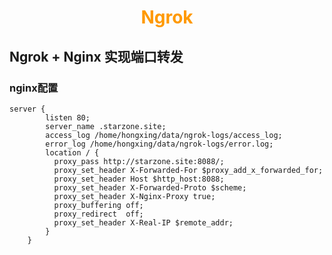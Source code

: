 # <div style="text-align:center;color:#FF9900">Ngrok</div>

## Ngrok + Nginx 实现端口转发

### nginx配置

```nginx
server {
        listen 80;
        server_name .starzone.site;
        access_log /home/hongxing/data/ngrok-logs/access_log;
        error_log /home/hongxing/data/ngrok-logs/error.log;
        location / {
          proxy_pass http://starzone.site:8088/;
          proxy_set_header X-Forwarded-For $proxy_add_x_forwarded_for;
          proxy_set_header Host $http_host:8088;
          proxy_set_header X-Forwarded-Proto $scheme;
          proxy_set_header X-Nginx-Proxy true;
          proxy_buffering off;
          proxy_redirect  off;
          proxy_set_header X-Real-IP $remote_addr;
        }
    }
```
